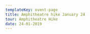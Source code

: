 ```yaml
---
templateKey: event-page
title: Amphitheatre hike January 24
tour: Amphitheatre Hike
date: 24-01-2019
---
```


